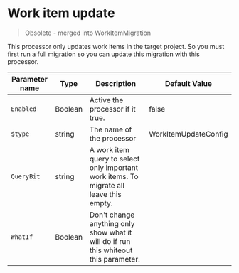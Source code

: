 # Work item update

> Obsolete - merged into WorkItemMigration

This processor only updates work items in the target project. So you must first run a full migration so you can update this migration with this processor.

| Parameter name | Type    | Description                                                                             | Default Value        |
| -------------- | ------- | --------------------------------------------------------------------------------------- | -------------------- |
| `Enabled`      | Boolean | Active the processor if it true.                                                        | false                |
| `$type`        | string  | The name of the processor                                                               | WorkItemUpdateConfig |
| `QueryBit`     | string  | A work item query to select only important work items. To migrate all leave this empty. |                      |
| `WhatIf`       | Boolean | Don't change anything only show what it will do if run this whiteout this parameter.    |                      |